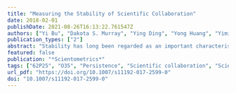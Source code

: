 ```yaml
---
title: "Measuring the Stability of Scientific Collaboration"
date: 2018-02-01
publishDate: 2021-08-26T16:13:22.761547Z
authors: ["Yi Bu", "Dakota S. Murray", "Ying Ding", "Yong Huang", "Yiming Zhao"]
publication_types: ["2"]
abstract: "Stability has long been regarded as an important characteristic of many natural and social processes. In regards to scientific collaborations, we define stability to reflect the consistent investment of a certain amount of effort into a relationship. In this paper, we provide an explicit definition of a new indicator of stability, based on the year-to-year publication output of collaborations. We conduct a large-scale analysis of stability among collaborations between authors publishing in the field of computer science. Collaborations with medium– high degree of stability tend to occur most frequently, and on average, have the highest average scientific impact. We explore other ``circumstances'', reflecting the composition of collaborators, that may interact with the relationship between stability and impact, and show that (1) Transdisciplinary collaborations with low stability leads to high impact publications; (2) Stable collaboration with the collaborative author pairs showing greater difference in scientific age or career impact can produce high impact publications; and (3) Highly-cited collaborators whose publications have a large number of co-authors do not keep stable collaborations. We also demonstrate how our indicator for stability can be used alongside other similar indicators, such as persistence, to better understand the nature of scientific collaboration, and outline a new taxonomy of collaborations."
featured: false
publication: "*Scientometrics*"
tags: ["62P25", "O35", "Persistence", "Scientific collaboration", "Scientometrics", "Stability"]
url_pdf: "https://doi.org/10.1007/s11192-017-2599-0"
doi: "10.1007/s11192-017-2599-0"
---
```

